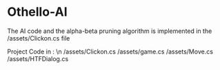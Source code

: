 # Othello-AI
The AI code and the alpha-beta pruning algorithm is implemented in the /assets/Clickon.cs file

Project Code in : \n
/assets/Clickon.cs
/assets/game.cs
/assets/Move.cs
/assets/HTFDialog.cs
